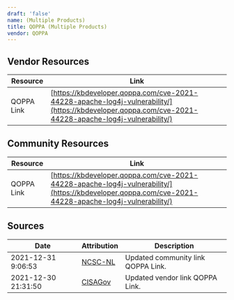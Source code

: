 ```yaml
---
draft: 'false'
name: (Multiple Products)
title: QOPPA (Multiple Products)
vendor: QOPPA
---
```


## Vendor Resources
| Resource | Link |
| --- | --- |
| QOPPA Link | [https://kbdeveloper.qoppa.com/cve-2021-44228-apache-log4j-vulnerability/](https://kbdeveloper.qoppa.com/cve-2021-44228-apache-log4j-vulnerability/) |

## Community Resources
| Resource | Link |
| --- | --- |
| QOPPA Link | [https://kbdeveloper.qoppa.com/cve-2021-44228-apache-log4j-vulnerability/](https://kbdeveloper.qoppa.com/cve-2021-44228-apache-log4j-vulnerability/) |


## Sources
| Date | Attribution | Description |
| --- | --- | --- |
| 2021-12-31 9:06:53 | [NCSC-NL](https://github.com/NCSC-NL/log4shell/blob/main/software/README.md) | Updated community link QOPPA Link.  |
| 2021-12-30 21:31:50 | [CISAGov](https://raw.githubusercontent.com/cisagov/log4j-affected-db/develop/README.md) | Updated vendor link QOPPA Link.  |
